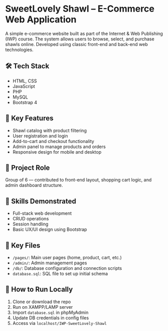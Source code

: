 # SweetLovely Shawl – E-Commerce Web Application

A simple e-commerce website built as part of the Internet & Web Publishing (IWP) course. The system allows users to browse, select, and purchase shawls online. Developed using classic front-end and back-end web technologies.

## 🛠 Tech Stack
- HTML, CSS
- JavaScript
- PHP
- MySQL
- Bootstrap 4

## 📌 Key Features
- Shawl catalog with product filtering
- User registration and login
- Add-to-cart and checkout functionality
- Admin panel to manage products and orders
- Responsive design for mobile and desktop

## 👥 Project Role
Group of 6 — contributed to front-end layout, shopping cart logic, and admin dashboard structure.

## 🧠 Skills Demonstrated
- Full-stack web development
- CRUD operations
- Session handling
- Basic UX/UI design using Bootstrap

## 📁 Key Files
- `/pages/`: Main user pages (home, product, cart, etc.)
- `/admin/`: Admin management pages
- `/db/`: Database configuration and connection scripts
- `database.sql`: SQL file to set up initial schema

## 🚀 How to Run Locally
1. Clone or download the repo
2. Run on XAMPP/LAMP server
3. Import `database.sql` in phpMyAdmin
4. Update DB credentials in config files
5. Access via `localhost/IWP-SweetLovely-Shawl`


